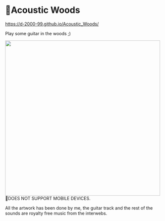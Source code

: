 # 🎸Acoustic Woods

https://d-2000-99.github.io/Acoustic_Woods/

<p>Play some guitar in the woods ;)</p>

<img src="https://user-images.githubusercontent.com/68558063/113477100-58787e00-949d-11eb-9922-d4eb28e9b7ff.png" width="500">
🛑DOES NOT SUPPORT MOBILE DEVICES.

All the artwork has been done by me, the guitar track and the rest of the sounds are royalty free music from the interwebs.
